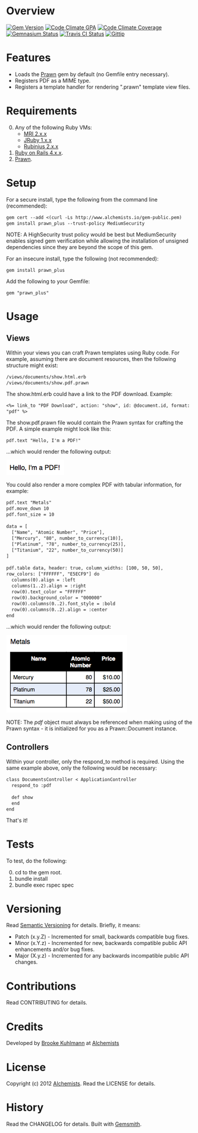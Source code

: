 # Overview

[![Gem Version](https://badge.fury.io/rb/prawn_plus.png)](http://badge.fury.io/rb/prawn_plus)
[![Code Climate GPA](https://codeclimate.com/github/bkuhlmann/prawn_plus.png)](https://codeclimate.com/github/bkuhlmann/prawn_plus)
[![Code Climate Coverage](https://codeclimate.com/github/bkuhlmann/prawn_plus/coverage.png)](https://codeclimate.com/github/bkuhlmann/prawn_plus)
[![Gemnasium Status](https://gemnasium.com/bkuhlmann/prawn_plus.png)](https://gemnasium.com/bkuhlmann/prawn_plus)
[![Travis CI Status](https://secure.travis-ci.org/bkuhlmann/prawn_plus.png)](http://travis-ci.org/bkuhlmann/prawn_plus)
[![Gittip](http://img.shields.io/gittip/bkuhlmann.svg)](https://www.gittip.com/bkuhlmann)

# Features

* Loads the [Prawn](https://github.com/prawnpdf/prawn) gem by default (no Gemfile entry necessary).
* Registers PDF as a MIME type.
* Registers a template handler for rendering ".prawn" template view files.

# Requirements

0. Any of the following Ruby VMs:
    * [MRI 2.x.x](http://www.ruby-lang.org)
    * [JRuby 1.x.x](http://jruby.org)
    * [Rubinius 2.x.x](http://rubini.us)
0. [Ruby on Rails 4.x.x](http://rubyonrails.org).
0. [Prawn](https://github.com/prawnpdf/prawn).

# Setup

For a secure install, type the following from the command line (recommended):

    gem cert --add <(curl -Ls http://www.alchemists.io/gem-public.pem)
    gem install prawn_plus --trust-policy MediumSecurity

NOTE: A HighSecurity trust policy would be best but MediumSecurity enables signed gem verification while
allowing the installation of unsigned dependencies since they are beyond the scope of this gem.

For an insecure install, type the following (not recommended):

    gem install prawn_plus

Add the following to your Gemfile:

    gem "prawn_plus"

# Usage

## Views

Within your views you can craft Prawn templates using Ruby code. For example, assuming there are document resources,
then the following structure might exist:

    /views/documents/show.html.erb
    /views/documents/show.pdf.prawn

The show.html.erb could have a link to the PDF download. Example:

    <%= link_to "PDF Download", action: "show", id: @document.id, format: "pdf" %>

The show.pdf.prawn file would contain the Prawn syntax for crafting the PDF. A simple example
might look like this:

    pdf.text "Hello, I'm a PDF!"

...which would render the following output:

[![Basic Example](https://github.com/bkuhlmann/prawn_plus/raw/master/doc/examples/basic.png)](https://github.com/bkuhlmann/prawn_plus)

You could also render a more complex PDF with tabular information, for example:

    pdf.text "Metals"
    pdf.move_down 10
    pdf.font_size = 10

    data = [
      ["Name", "Atomic Number", "Price"],
      ["Mercury", "80", number_to_currency(10)],
      ["Platinum", "78", number_to_currency(25)],
      ["Titanium", "22", number_to_currency(50)]
    ]

    pdf.table data, header: true, column_widths: [100, 50, 50], row_colors: ["FFFFFF", "E5ECF9"] do
      columns(0).align = :left
      columns(1..2).align = :right
      row(0).text_color = "FFFFFF"
      row(0).background_color = "000000"
      row(0).columns(0..2).font_style = :bold
      row(0).columns(0..2).align = :center
    end

...which would render the following output:

[![Complex Example](https://github.com/bkuhlmann/prawn_plus/raw/master/doc/examples/complex.png)](https://github.com/bkuhlmann/prawn_plus)

NOTE: The _pdf_ object must always be referenced when making using of the Prawn syntax - it is initialized for you
as a Prawn::Document instance.

## Controllers

Within your controller, only the respond_to method is required. Using the same example above, only the following
would be necessary:

    class DocumentsController < ApplicationController
      respond_to :pdf

      def show
      end
    end

That's it!

# Tests

To test, do the following:

0. cd to the gem root.
0. bundle install
0. bundle exec rspec spec

# Versioning

Read [Semantic Versioning](http://semver.org) for details. Briefly, it means:

* Patch (x.y.Z) - Incremented for small, backwards compatible bug fixes.
* Minor (x.Y.z) - Incremented for new, backwards compatible public API enhancements and/or bug fixes.
* Major (X.y.z) - Incremented for any backwards incompatible public API changes.

# Contributions

Read CONTRIBUTING for details.

# Credits

Developed by [Brooke Kuhlmann](http://www.alchemists.io) at [Alchemists](http://www.alchemists.io)

# License

Copyright (c) 2012 [Alchemists](http://www.alchemists.io).
Read the LICENSE for details.

# History

Read the CHANGELOG for details.
Built with [Gemsmith](https://github.com/bkuhlmann/gemsmith).

